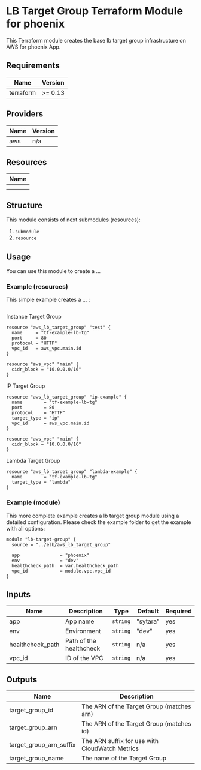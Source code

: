 # LB Target Group Terraform Module for phoenix #

This Terraform module creates the base lb target group infrastructure on AWS for phoenix App.

<!-- BEGINNING OF PRE-COMMIT-TERRAFORM DOCS HOOK -->
## Requirements

| Name      | Version |
|-----------|---------|
| terraform | >= 0.13 |

## Providers

| Name | Version |
|------|---------|
| aws  | n/a     |

## Resources

| Name |
|------|
|  |
|  |

## Structure
This module consists of next submodules (resources):
1. `submodule`
2. `resource`


## Usage

You can use this module to create a ...

### Example (resources)

This simple example creates a ... :

```

```


Instance Target Group
```
resource "aws_lb_target_group" "test" {
  name     = "tf-example-lb-tg"
  port     = 80
  protocol = "HTTP"
  vpc_id   = aws_vpc.main.id
}

resource "aws_vpc" "main" {
  cidr_block = "10.0.0.0/16"
}
```

IP Target Group
```
resource "aws_lb_target_group" "ip-example" {
  name        = "tf-example-lb-tg"
  port        = 80
  protocol    = "HTTP"
  target_type = "ip"
  vpc_id      = aws_vpc.main.id
}

resource "aws_vpc" "main" {
  cidr_block = "10.0.0.0/16"
}
```

Lambda Target Group
```
resource "aws_lb_target_group" "lambda-example" {
  name        = "tf-example-lb-tg"
  target_type = "lambda"
}
```

### Example (module)

This more complete example creates a lb target group module using a detailed configuration. Please check the example folder to get the example with all options:

```
module "lb-target-group" {
  source = "../elb/aws_lb_target_group"

  app               = "phoenix"
  env               = "dev"
  healthcheck_path  = var.healthcheck_path
  vpc_id            = module.vpc.vpc_id
}

```


## Inputs

| Name                               | Description                                                                                                                                                                                                                                                                                                                   | Type          | Default         | Required |
|------------------------------------|-------------------------------------------------------------------------------------------------------------------------------------------------------------------------------------------------------------------------------------------------------------------------------------------------------------------------------|---------------|-----------------|----------|
| app                                | App name                                                                                                                                                                                                                                                                                                                      | `string`      | "sytara"        | yes      |
| env                                | Environment                                                                                                                                                                                                                                                                                                                   | `string`      | "dev"           | yes      |
| healthcheck_path                   |                                  Path of the healthcheck                                                                                                                                                                                                                                                                                             | `string`            | n/a             | yes       |
| vpc_id                         |ID of the VPC| `string`            | n/a             | yes       |


## Outputs

| Name              | Description                                     |
|-------------------|-------------------------------------------------|
|target_group_id|The ARN of the Target Group (matches arn)|
|target_group_arn|The ARN of the Target Group (matches id)|
|target_group_arn_suffix|The ARN suffix for use with CloudWatch Metrics|
|target_group_name|The name of the Target Group|

<!-- END OF PRE-COMMIT-TERRAFORM DOCS HOOK -->
